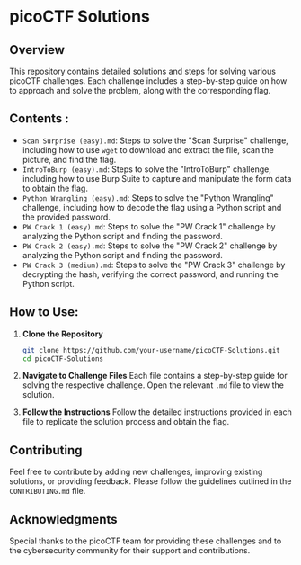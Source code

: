 
# picoCTF Solutions

## Overview
This repository contains detailed solutions and steps for solving various picoCTF challenges. Each challenge includes a step-by-step guide on how to approach and solve the problem, along with the corresponding flag.

## Contents :
- `Scan Surprise (easy).md`: Steps to solve the "Scan Surprise" challenge, including how to use `wget` to download and extract the file, scan the picture, and find the flag.
- `IntroToBurp (easy).md`: Steps to solve the "IntroToBurp" challenge, including how to use Burp Suite to capture and manipulate the form data to obtain the flag.
- `Python Wrangling (easy).md`: Steps to solve the "Python Wrangling" challenge, including how to decode the flag using a Python script and the provided password.
- `PW Crack 1 (easy).md`: Steps to solve the "PW Crack 1" challenge by analyzing the Python script and finding the password.
- `PW Crack 2 (easy).md`: Steps to solve the "PW Crack 2" challenge by analyzing the Python script and finding the password.
- `PW Crack 3 (medium).md`: Steps to solve the "PW Crack 3" challenge by decrypting the hash, verifying the correct password, and running the Python script.

## How to Use:
1. **Clone the Repository**
   ```bash
   git clone https://github.com/your-username/picoCTF-Solutions.git
   cd picoCTF-Solutions
   ```

2. **Navigate to Challenge Files**
   Each file contains a step-by-step guide for solving the respective challenge. Open the relevant `.md` file to view the solution.

3. **Follow the Instructions**
   Follow the detailed instructions provided in each file to replicate the solution process and obtain the flag.

## Contributing
Feel free to contribute by adding new challenges, improving existing solutions, or providing feedback. Please follow the guidelines outlined in the `CONTRIBUTING.md`  file.

## Acknowledgments
Special thanks to the picoCTF team for providing these challenges and to the cybersecurity community for their support and contributions.
